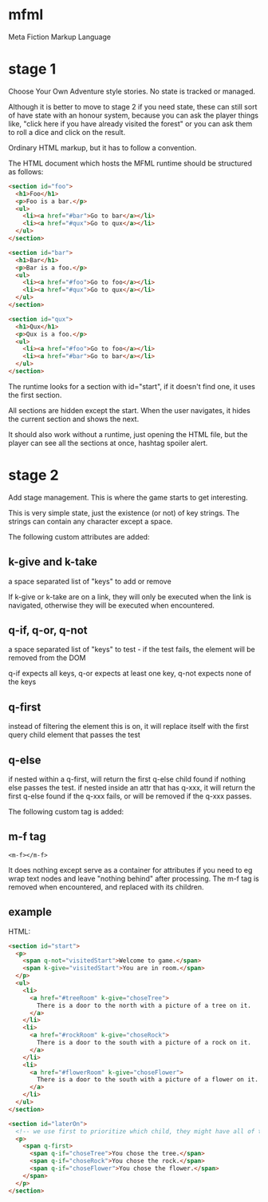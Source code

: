 # mfml

Meta Fiction Markup Language

# stage 1

Choose Your Own Adventure style stories. No state is tracked or managed.

Although it is better to move to stage 2 if you need state, these can still sort 
of have state with an honour system, because you can ask the player things like, 
"click here if you have already visited the forest" or you can ask them to roll 
a dice and click on the result.

Ordinary HTML markup, but it has to follow a convention.

The HTML document which hosts the MFML runtime should be structured as follows:

```html
<section id="foo">
  <h1>Foo</h1>  
  <p>Foo is a bar.</p>  
  <ul>
    <li><a href="#bar">Go to bar</a></li>
    <li><a href="#qux">Go to qux</a></li>
  </ul>
</section>

<section id="bar">
  <h1>Bar</h1>  
  <p>Bar is a foo.</p>  
  <ul>
    <li><a href="#foo">Go to foo</a></li>
    <li><a href="#qux">Go to qux</a></li>
  </ul>
</section>

<section id="qux">
  <h1>Qux</h1>  
  <p>Qux is a foo.</p>  
  <ul>
    <li><a href="#foo">Go to foo</a></li>
    <li><a href="#bar">Go to bar</a></li>
  </ul>
</section>
```

The runtime looks for a section with id="start", if it doesn't find one, it
uses the first section.

All sections are hidden except the start. When the user navigates, it hides the
current section and shows the next.

It should also work without a runtime, just opening the HTML file, but the 
player can see all the sections at once, hashtag spoiler alert.

# stage 2

Add stage management. This is where the game starts to get interesting.

This is very simple state, just the existence (or not) of key strings. The 
strings can contain any character except a space.

The following custom attributes are added:

## k-give and k-take 

a space separated list of "keys" to add or remove

If k-give or k-take are on a link, they will only be executed when the link is
navigated, otherwise they will be executed when encountered.

## q-if, q-or, q-not

a space separated list of "keys" to test - if the test fails, 
the element will be removed from the DOM

q-if expects all keys, q-or expects at least one key, q-not expects none of the
keys

## q-first

instead of filtering the element this is on, it will replace itself with the
first query child element that passes the test

## q-else

if nested within a q-first, will return the first q-else child found if nothing
else passes the test. if nested inside an attr that has q-xxx, it will return
the first q-else found if the q-xxx fails, or will be removed if the q-xxx
passes.

The following custom tag is added:

## m-f tag 

`<m-f></m-f>`

It does nothing except serve as a container for attributes if you need to
eg wrap text nodes and leave "nothing behind" after processing. The m-f tag is
removed when encountered, and replaced with its children.

## example

HTML:

```html
<section id="start">
  <p>
    <span q-not="visitedStart">Welcome to game.</span>
    <span k-give="visitedStart">You are in room.</span>
  </p>
  <ul>
    <li>
      <a href="#treeRoom" k-give="choseTree">
        There is a door to the north with a picture of a tree on it.
      </a>
    </li>
    <li>
      <a href="#rockRoom" k-give="choseRock">
        There is a door to the south with a picture of a rock on it.
      </a>
    </li>
    <li>
      <a href="#flowerRoom" k-give="choseFlower">
        There is a door to the south with a picture of a flower on it.
      </a>
    </li>    
  </ul>
</section>

<section id="laterOn">
  <!-- we use first to prioritize which child, they might have all of them -->
  <p>
    <span q-first>
      <span q-if="choseTree">You chose the tree.</span>
      <span q-if="choseRock">You chose the rock.</span>
      <span q-if="choseFlower">You chose the flower.</span>
    </span>
  </p>
</section>
```